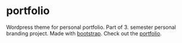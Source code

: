 # portfolio
Wordpress theme for personal portfolio.
Part of 3. semester personal branding project.
Made with [bootstrap](http://www.getbootstrap.com).
Check out the [portfolio](http://www.kguld.com).
